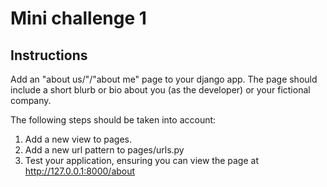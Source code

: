 # Mini challenge 1

## Instructions
Add an "about us/"/"about me" page to your django app.
The page should include a short blurb or bio about you (as the developer) or 
your fictional company.

The following steps should be taken into account:
1. Add a new view to pages.
2. Add a new url pattern to pages/urls.py
3. Test your application, ensuring you can view the page at http://127.0.0.1:8000/about
